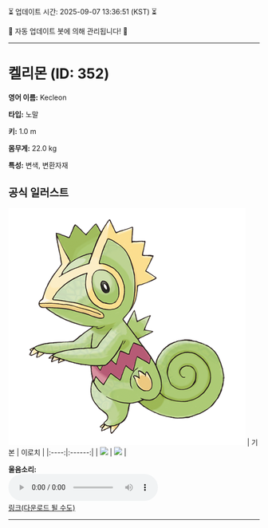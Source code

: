 
⏳ 업데이트 시간: 2025-09-07 13:36:51 (KST) ⏳

🤖 자동 업데이트 봇에 의해 관리됩니다! 🤖

---

# 켈리몬 (ID: 352)
**영어 이름:** Kecleon

**타입:** 노말

**키:** 1.0 m

**몸무게:** 22.0 kg

**특성:** 변색, 변환자재

## 공식 일러스트
![](https://raw.githubusercontent.com/PokeAPI/sprites/master/sprites/pokemon/other/official-artwork/352.png)
| 기본 | 이로치 |
|:----:|:------:|
| <img src="http://play.pokemonshowdown.com/sprites/ani/kecleon.gif" width="200"> | <img src="http://play.pokemonshowdown.com/sprites/ani-shiny/kecleon.gif" width="200"> |

**울음소리:**<br><audio controls src="https://raw.githubusercontent.com/PokeAPI/cries/main/cries/pokemon/latest/352.ogg"></audio><br> [링크(다운로드 될 수도)](https://raw.githubusercontent.com/PokeAPI/cries/main/cries/pokemon/latest/352.ogg)


---
